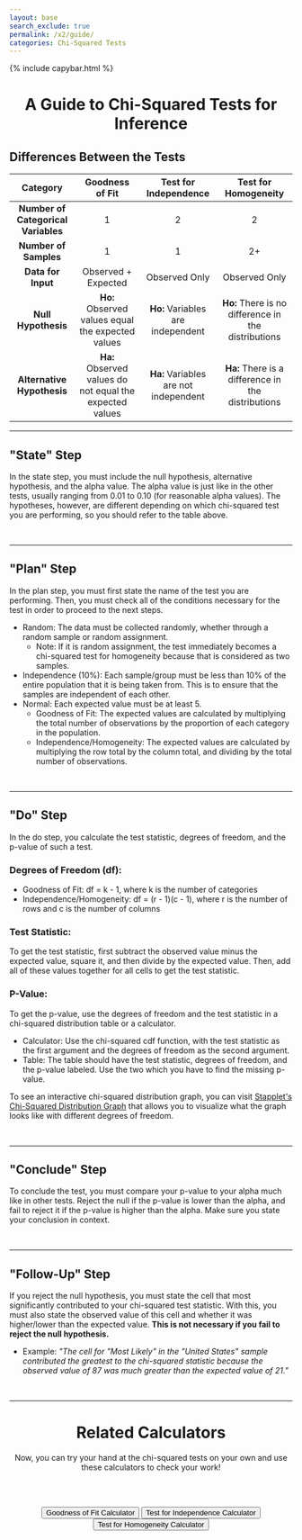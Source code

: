 ```yaml
---
layout: base
search_exclude: true
permalink: /x2/guide/
categories: Chi-Squared Tests
---
```


<head>
    <script type="text/javascript" id="MathJax-script" src="https://cdn.jsdelivr.net/npm/mathjax@3/es5/tex-mml-chtml.js"></script>
    <script type="text/javascript" id="jstat" src="https://cdn.jsdelivr.net/npm/jstat@latest/dist/jstat.min.js"></script>
    <script src="https://code.jquery.com/jquery-3.6.0.min.js"></script>
</head>

{% include capybar.html %}

<center>

<h1> A Guide to Chi-Squared Tests for Inference </h1>

</center>

## Differences Between the Tests

| Category | Goodness of Fit | Test for Independence | Test for Homogeneity |
|:---------------:|:---------------:|:---------------------:|:--------------------:|
| **Number of Categorical Variables** | 1 | 2 | 2 |
| **Number of Samples** | 1 | 1 | 2+ |
| **Data for Input** | Observed + Expected | Observed Only | Observed Only |
| **Null Hypothesis** | **Ho:** Observed values equal the expected values | **Ho:** Variables are independent | **Ho:** There is no difference in the distributions |
| **Alternative Hypothesis** | **Ha:** Observed values do not equal the expected values | **Ha:** Variables are not independent | **Ha:** There is a difference in the distributions |

<hr>

## "State" Step

In the state step, you must include the null hypothesis, alternative hypothesis, and the alpha value. The alpha value is just like in the other tests, usually ranging from 0.01 to 0.10 (for reasonable alpha values). The hypotheses, however, are different depending on which chi-squared test you are performing, so you should refer to the table above.

<br>
<hr>

## "Plan" Step

In the plan step, you must first state the name of the test you are performing. Then, you must check all of the conditions necessary for the test in order to proceed to the next steps.

- Random: The data must be collected randomly, whether through a random sample or random assignment. 
    - Note: If it is random assignment, the test immediately becomes a chi-squared test for homogeneity because that is considered as two samples.
- Independence (10%): Each sample/group must be less than 10% of the entire population that it is being taken from. This is to ensure that the samples are independent of each other.
- Normal: Each expected value must be at least 5. 
    - Goodness of Fit: The expected values are calculated by multiplying the total number of observations by the proportion of each category in the population. 
    - Independence/Homogeneity: The expected values are calculated by multiplying the row total by the column total, and dividing by the total number of observations.

<br>
<hr>

## "Do" Step

In the do step, you calculate the test statistic, degrees of freedom, and the p-value of such a test.

### Degrees of Freedom (df):
- Goodness of Fit: df = k - 1, where k is the number of categories
- Independence/Homogeneity: df = (r - 1)(c - 1), where r is the number of rows and c is the number of columns

### Test Statistic:

To get the test statistic, first subtract the observed value minus the expected value, square it, and then divide by the expected value. Then, add all of these values together for all cells to get the test statistic.

<div id="testStatistic"></div>
<script>
    document.getElementById("testStatistic").style.fontSize = "x-large";
    var formula = "$$\\chi^2 = \\sum \\frac{(O - E)^2}{E}$$";
    document.getElementById("testStatistic").innerHTML = formula;
    // typeset formula to test statistic element
    MathJax.typesetPromise([document.getElementById("testStatistic")], formula).then(function () {}).catch(function (err) {});
</script>

### P-Value:

To get the p-value, use the degrees of freedom and the test statistic in a chi-squared distribution table or a calculator.
- Calculator: Use the chi-squared cdf function, with the test statistic as the first argument and the degrees of freedom as the second argument.
- Table: The table should have the test statistic, degrees of freedom, and the p-value labeled. Use the two which you have to find the missing p-value.

To see an interactive chi-squared distribution graph, you can visit [Stapplet's Chi-Squared Distribution Graph](https://stapplet.com/x2dist.html) that allows you to visualize what the graph looks like with different degrees of freedom.

<!-- Embed Stapplet Page - Not implemented right now
<iframe src="https://stapplet.com/x2dist.html" style="background-color: white; width: 800px; height: 500px">

-->

<br>
<hr>

## "Conclude" Step

To conclude the test, you must compare your p-value to your alpha much like in other tests. Reject the null if the p-value is lower than the alpha, and fail to reject it if the p-value is higher than the alpha. Make sure you state your conclusion in context.

<br>
<hr>

## "Follow-Up" Step

If you reject the null hypothesis, you must state the cell that most significantly contributed to your chi-squared test statistic. With this, you must also state the observed value of this cell and whether it was higher/lower than the expected value. **This is not necessary if you fail to reject the null hypothesis.**
- Example: <i>"The cell for "Most Likely" in the "United States" sample contributed the greatest to the chi-squared statistic because the observed value of 87 was much greater than the expected value of 21." </i>

<br>
<hr>

<center>

<h1> Related Calculators</h1>

Now, you can try your hand at the chi-squared tests on your own and use these calculators to check your work!

<br/><br/>

</center>

<center>
<button class="button" onclick="window.location.href='{baseurl}/x2/gof/'">Goodness of Fit Calculator</button>
<button class="button" onclick="window.location.href='{baseurl}/x2/2-way/'">Test for Independence Calculator</button>
<button class="button" onclick="window.location.href='{baseurl}/x2/2-way/'">Test for Homogeneity Calculator</button>
</center>
